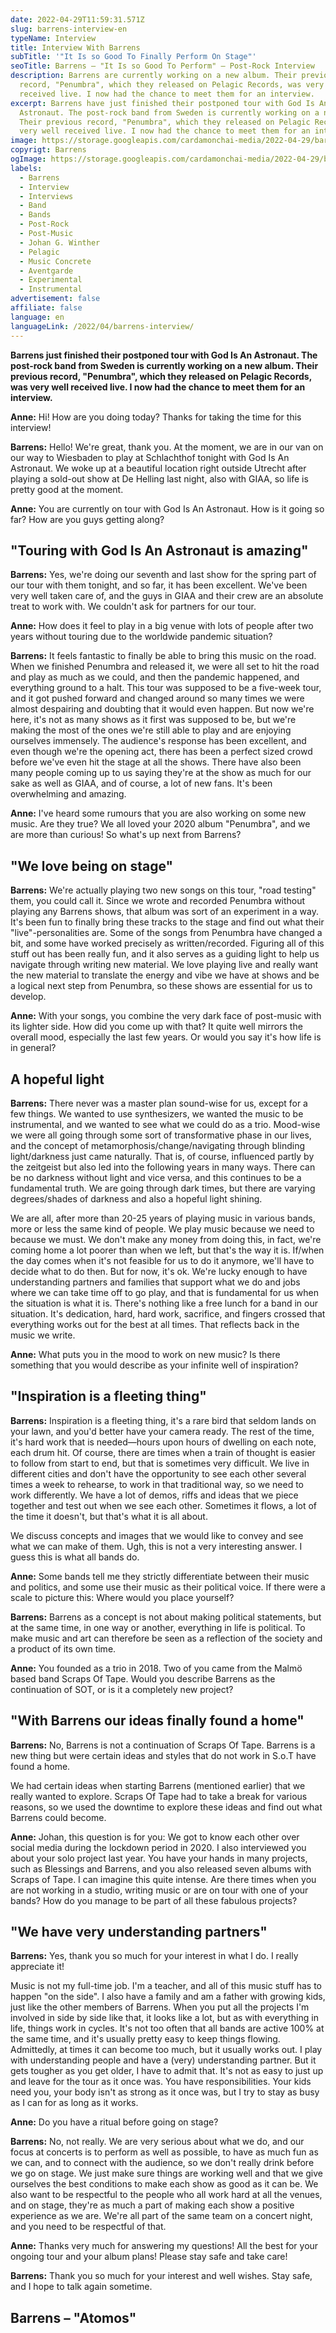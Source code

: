 ```yaml
---
date: 2022-04-29T11:59:31.571Z
slug: barrens-interview-en
typeName: Interview
title: Interview With Barrens
subTitle: '"It Is so Good To Finally Perform On Stage"'
seoTitle: Barrens – "It Is so Good To Perform" – Post-Rock Interview
description: Barrens are currently working on a new album. Their previous
  record, "Penumbra", which they released on Pelagic Records, was very well
  received live. I now had the chance to meet them for an interview.
excerpt: Barrens have just finished their postponed tour with God Is An
  Astronaut. The post-rock band from Sweden is currently working on a new album.
  Their previous record, "Penumbra", which they released on Pelagic Records, was
  very well received live. I now had the chance to meet them for an interview.
image: https://storage.googleapis.com/cardamonchai-media/2022-04-29/barrens-interview-jpg-imagine-080808_000000_1024_768/640.webp
copyrigt: Barrens
ogImage: https://storage.googleapis.com/cardamonchai-media/2022-04-29/barrens-interview-fb-jpg-imagine-080808_000000_1200_628/640.webp
labels:
  - Barrens
  - Interview
  - Interviews
  - Band
  - Bands
  - Post-Rock
  - Post-Music
  - Johan G. Winther
  - Pelagic
  - Music Concrete
  - Aventgarde
  - Experimental
  - Instrumental
advertisement: false
affiliate: false
language: en
languageLink: /2022/04/barrens-interview/
---
```

**Barrens just finished their postponed tour with God Is An Astronaut. The post-rock band from Sweden is currently working on a new album. Their previous record, "Penumbra", which they released on Pelagic Records, was very well received live. I now had the chance to meet them for an interview.**

**Anne:** Hi! How are you doing today? Thanks for taking the time for this interview!

**Barrens:** Hello! We're great, thank you. At the moment, we are in our van on our way to Wiesbaden to play at Schlachthof tonight with God Is An Astronaut. We woke up at a beautiful location right outside Utrecht after playing a sold-out show at De Helling last night, also with GIAA, so life is pretty good at the moment.

**Anne:** You are currently on tour with God Is An Astronaut. How is it going so far? How are you guys getting along?

## "Touring with God Is An Astronaut is amazing"

**Barrens:** Yes, we're doing our seventh and last show for the spring part of our tour with them tonight, and so far, it has been excellent. We've been very well taken care of, and the guys in GIAA and their crew are an absolute treat to work with. We couldn't ask for partners for our tour.

**Anne:** How does it feel to play in a big venue with lots of people after two years without touring due to the worldwide pandemic situation?

 **Barrens:** It feels fantastic to finally be able to bring this music on the road. When we finished Penumbra and released it, we were all set to hit the road and play as much as we could, and then the pandemic happened, and everything ground to a halt. This tour was supposed to be a five-week tour, and it got pushed forward and changed around so many times we were almost despairing and doubting that it would even happen. But now we're here, it's not as many shows as it first was supposed to be, but we're making the most of the ones we're still able to play and are enjoying ourselves immensely. The audience's response has been excellent, and even though we're the opening act, there has been a perfect sized crowd before we've even hit the stage at all the shows. There have also been many people coming up to us saying they're at the show as much for our sake as well as GIAA, and of course, a lot of new fans. It's been overwhelming and amazing.

**Anne:** I've heard some rumours that you are also working on some new music. Are they true? We all loved your 2020 album "Penumbra", and we are more than curious! So what's up next from Barrens?

## "We love being on stage"

**Barrens:** We're actually playing two new songs on this tour, "road testing" them, you could call it. Since we wrote and recorded Penumbra without playing any Barrens shows, that album was sort of an experiment in a way. It's been fun to finally bring these tracks to the stage and find out what their "live"-personalities are. Some of the songs from Penumbra have changed a bit, and some have worked precisely as written/recorded. Figuring all of this stuff out has been really fun, and it also serves as a guiding light to help us navigate through writing new material. We love playing live and really want the new material to translate the energy and vibe we have at shows and be a logical next step from Penumbra, so these shows are essential for us to develop.

**Anne:** With your songs, you combine the very dark face of post-music with its lighter side. How did you come up with that? It quite well mirrors the overall mood, especially the last few years. Or would you say it's how life is in general?

## A hopeful light

**Barrens:** There never was a master plan sound-wise for us, except for a few things. We wanted to use synthesizers, we wanted the music to be instrumental, and we wanted to see what we could do as a trio. Mood-wise we were all going through some sort of transformative phase in our lives, and the concept of metamorphosis/change/navigating through blinding light/darkness just came naturally. That is, of course, influenced partly by the zeitgeist but also led into the following years in many ways. There can be no darkness without light and vice versa, and this continues to be a fundamental truth. We are going through dark times, but there are varying degrees/shades of darkness and also a hopeful light shining. 

We are all, after more than 20-25 years of playing music in various bands, more or less the same kind of people. We play music because we need to because we must. We don't make any money from doing this, in fact, we're coming home a lot poorer than when we left, but that's the way it is. If/when the day comes when it's not feasible for us to do it anymore, we'll have to decide what to do then. But for now, it's ok. We're lucky enough to have understanding partners and families that support what we do and jobs where we can take time off to go play, and that is fundamental for us when the situation is what it is. There's nothing like a free lunch for a band in our situation. It's dedication, hard, hard work, sacrifice, and fingers crossed that everything works out for the best at all times. That reflects back in the music we write.

**Anne:** What puts you in the mood to work on new music? Is there something that you would describe as your infinite well of inspiration?

## "Inspiration is a fleeting thing"

**Barrens:**  Inspiration is a fleeting thing, it's a rare bird that seldom lands on your lawn, and you'd better have your camera ready. The rest of the time, it's hard work that is needed—hours upon hours of dwelling on each note, each drum hit. Of course, there are times when a train of thought is easier to follow from start to end, but that is sometimes very difficult. We live in different cities and don't have the opportunity to see each other several times a week to rehearse, to work in that traditional way, so we need to work differently. We have a lot of demos, riffs and ideas that we piece together and test out when we see each other. Sometimes it flows, a lot of the time it doesn't, but that's what it is all about.

We discuss concepts and images that we would like to convey and see what we can make of them. Ugh, this is not a very interesting answer. I guess this is what all bands do. 

**Anne:** Some bands tell me they strictly differentiate between their music and politics, and some use their music as their political voice. If there were a scale to picture this: Where would you place yourself?

**Barrens:** Barrens as a concept is not about making political statements, but at the same time, in one way or another, everything in life is political. To make music and art can therefore be seen as a reflection of the society and a product of its own time. 

**Anne:** You founded as a trio in 2018. Two of you came from the Malmö based band Scraps Of Tape. Would you describe Barrens as the continuation of SOT, or is it a completely new project?

## "With Barrens our ideas finally found a home"

**Barrens:**  No, Barrens is not a continuation of Scraps Of Tape. Barrens is a new thing but were certain ideas and styles that do not work in S.o.T have found a home. 

We had certain ideas when starting Barrens (mentioned earlier) that we really wanted to explore. Scraps Of Tape had to take a break for various reasons, so we used the downtime to explore these ideas and find out what Barrens could become. 

**Anne:** Johan, this question is for you: We got to know each other over social media during the lockdown period in 2020. I also interviewed you about your solo project last year. You have your hands in many projects, such as Blessings and Barrens, and you also released seven albums with Scraps of Tape. I can imagine this quite intense. Are there times when you are not working in a studio, writing music or are on tour with one of your bands? How do you manage to be part of all these fabulous projects?

## "We have very understanding partners"

**Barrens:**  Yes, thank you so much for your interest in what I do. I really appreciate it!

Music is not my full-time job. I'm a teacher, and all of this music stuff has to happen "on the side". I also have a family and am a father with growing kids, just like the other members of Barrens.
When you put all the projects I'm involved in side by side like that, it looks like a lot, but as with everything in life, things work in cycles. It's not too often that all bands are active 100% at the same time, and it's usually pretty easy to keep things flowing. Admittedly, at times it can become too much, but it usually works out. I play with understanding people and have a (very) understanding partner.
But it gets tougher as you get older, I have to admit that. It's not as easy to just up and leave for the tour as it once was. You have responsibilities. Your kids need you, your body isn't as strong as it once was, but I try to stay as busy as I can for as long as it works.

**Anne:** Do you have a ritual before going on stage?

**Barrens:** No, not really. We are very serious about what we do, and our focus at concerts is to perform as well as possible, to have as much fun as we can, and to connect with the audience, so we don't really drink before we go on stage. We just make sure things are working well and that we give ourselves the best conditions to make each show as good as it can be. We also want to be respectful to the people who all work hard at all the venues, and on stage, they're as much a part of making each show a positive experience as we are. We're all part of the same team on a concert night, and you need to be respectful of that.

**Anne:** Thanks very much for answering my questions! All the best for your ongoing tour and your album plans! Please stay safe and take care!

**Barrens:**  Thank you so much for your interest and well wishes. Stay safe, and I hope to talk again sometime.

## Barrens – "Atomos"

<YouTube id="BEm8kpL8HbI" />